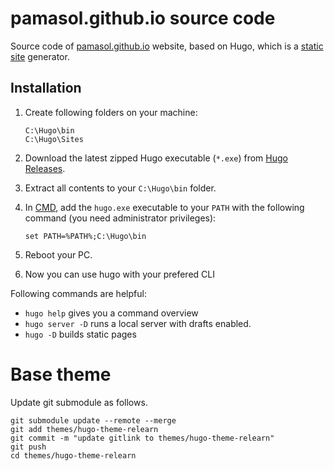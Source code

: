 # pamasol.github.io source code
Source code of [pamasol.github.io](https://pamasol.github.io/) website, based on Hugo, which is a [static site](https://en.wikipedia.org/wiki/Static_web_page) generator.

## Installation

1. Create following folders on your machine:
    ```
    C:\Hugo\bin
    C:\Hugo\Sites
    ```

2. Download the latest zipped Hugo executable (`*.exe`) from [Hugo Releases](https://github.com/gohugoio/hugo/releases/).

3. Extract all contents to your `C:\Hugo\bin` folder.

4. In [CMD](https://en.wikipedia.org/wiki/Cmd.exe), add the `hugo.exe` executable to your `PATH` with the following command (you need administrator privileges):
    ```
    set PATH=%PATH%;C:\Hugo\bin
    ```

5. Reboot your PC.

6. Now you can use hugo with your prefered CLI

Following commands are helpful:
* `hugo help` gives you a command overview
* `hugo server -D` runs a local server with drafts enabled.
* `hugo -D` builds static pages


# Base theme

Update git submodule as follows.

```
git submodule update --remote --merge
git add themes/hugo-theme-relearn
git commit -m "update gitlink to themes/hugo-theme-relearn"
git push
cd themes/hugo-theme-relearn
```
